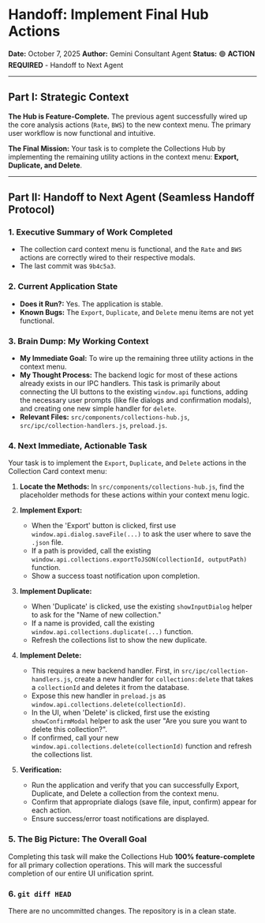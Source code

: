 # Handoff: Implement Final Hub Actions

**Date:** October 7, 2025
**Author:** Gemini Consultant Agent
**Status:** 🟢 **ACTION REQUIRED** - Handoff to Next Agent

---

## Part I: Strategic Context

**The Hub is Feature-Complete.** The previous agent successfully wired up the core analysis actions (`Rate`, `BWS`) to the new context menu. The primary user workflow is now functional and intuitive.

**The Final Mission:** Your task is to complete the Collections Hub by implementing the remaining utility actions in the context menu: **Export, Duplicate, and Delete**.

---

## Part II: Handoff to Next Agent (Seamless Handoff Protocol)

### 1. Executive Summary of Work Completed

-   The collection card context menu is functional, and the `Rate` and `BWS` actions are correctly wired to their respective modals.
-   The last commit was `9b4c5a3`.

### 2. Current Application State

-   **Does it Run?:** Yes. The application is stable.
-   **Known Bugs:** The `Export`, `Duplicate`, and `Delete` menu items are not yet functional.

### 3. Brain Dump: My Working Context

-   **My Immediate Goal:** To wire up the remaining three utility actions in the context menu.
-   **My Thought Process:** The backend logic for most of these actions already exists in our IPC handlers. This task is primarily about connecting the UI buttons to the existing `window.api` functions, adding the necessary user prompts (like file dialogs and confirmation modals), and creating one new simple handler for `delete`.
-   **Relevant Files:** `src/components/collections-hub.js`, `src/ipc/collection-handlers.js`, `preload.js`.

### 4. Next Immediate, Actionable Task

Your task is to implement the `Export`, `Duplicate`, and `Delete` actions in the Collection Card context menu:

1.  **Locate the Methods:** In `src/components/collections-hub.js`, find the placeholder methods for these actions within your context menu logic.

2.  **Implement Export:**
    -   When the 'Export' button is clicked, first use `window.api.dialog.saveFile(...)` to ask the user where to save the `.json` file.
    -   If a path is provided, call the existing `window.api.collections.exportToJSON(collectionId, outputPath)` function.
    -   Show a success toast notification upon completion.

3.  **Implement Duplicate:**
    -   When 'Duplicate' is clicked, use the existing `showInputDialog` helper to ask for the "Name of new collection."
    -   If a name is provided, call the existing `window.api.collections.duplicate(...)` function.
    -   Refresh the collections list to show the new duplicate.

4.  **Implement Delete:**
    -   This requires a new backend handler. First, in `src/ipc/collection-handlers.js`, create a new handler for `collections:delete` that takes a `collectionId` and deletes it from the database.
    -   Expose this new handler in `preload.js` as `window.api.collections.delete(collectionId)`.
    -   In the UI, when 'Delete' is clicked, first use the existing `showConfirmModal` helper to ask the user "Are you sure you want to delete this collection?".
    -   If confirmed, call your new `window.api.collections.delete(collectionId)` function and refresh the collections list.

5.  **Verification:**
    -   Run the application and verify that you can successfully Export, Duplicate, and Delete a collection from the context menu.
    -   Confirm that appropriate dialogs (save file, input, confirm) appear for each action.
    -   Ensure success/error toast notifications are displayed.

### 5. The Big Picture: The Overall Goal

Completing this task will make the Collections Hub **100% feature-complete** for all primary collection operations. This will mark the successful completion of our entire UI unification sprint.

### 6. `git diff HEAD`

There are no uncommitted changes. The repository is in a clean state.
